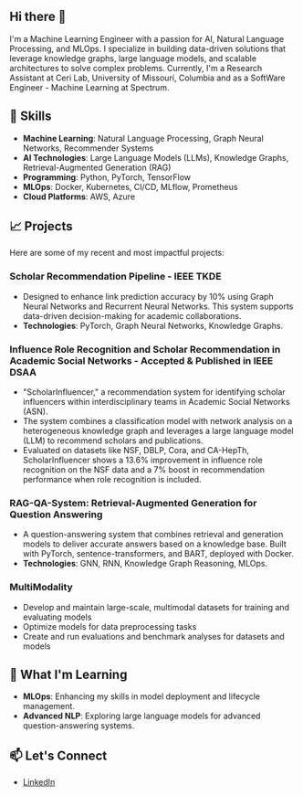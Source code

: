 ## Hi there 👋


I'm a Machine Learning Engineer with a passion for AI, Natural Language Processing, and MLOps. I specialize in building data-driven solutions that leverage knowledge graphs, large language models, and scalable architectures to solve complex problems. Currently, I'm a Research Assistant at Ceri Lab, University of Missouri, Columbia and as a SoftWare Engineer - Machine Learning at Spectrum.

## 🚀 Skills
- **Machine Learning**: Natural Language Processing, Graph Neural Networks, Recommender Systems
- **AI Technologies**: Large Language Models (LLMs), Knowledge Graphs, Retrieval-Augmented Generation (RAG)
- **Programming**: Python, PyTorch, TensorFlow
- **MLOps**: Docker, Kubernetes, CI/CD, MLflow, Prometheus
- **Cloud Platforms**: AWS, Azure

## 📈 Projects
Here are some of my recent and most impactful projects:

### Scholar Recommendation Pipeline - IEEE TKDE
- Designed to enhance link prediction accuracy by 10% using Graph Neural Networks and Recurrent Neural Networks. This system supports data-driven decision-making for academic collaborations.
- **Technologies**: PyTorch, Graph Neural Networks, Knowledge Graphs.

### Influence Role Recognition and Scholar Recommendation in Academic Social Networks - Accepted & Published in IEEE DSAA
- "ScholarInfluencer," a recommendation system for identifying scholar influencers within interdisciplinary teams in Academic Social Networks (ASN).
- The system combines a classification model with network analysis on a heterogeneous knowledge graph and leverages a large language model (LLM) to recommend scholars and publications.
- Evaluated on datasets like NSF, DBLP, Cora, and CA-HepTh, ScholarInfluencer shows a 13.6% improvement in influence role recognition on the NSF data and a 7% boost in recommendation performance when role recognition is included.

### RAG-QA-System: Retrieval-Augmented Generation for Question Answering
- A question-answering system that combines retrieval and generation models to deliver accurate answers based on a knowledge base. Built with PyTorch, sentence-transformers, and BART, deployed with Docker.
- **Technologies**: GNN, RNN, Knowledge Graph Reasoning, MLOps.

### MultiModality
- Develop and maintain large-scale, multimodal datasets for training and evaluating models
- Optimize models for data preprocessing tasks
- Create and run evaluations and benchmark analyses for datasets and models

## 🌱 What I'm Learning
- **MLOps**: Enhancing my skills in model deployment and lifecycle management.
- **Advanced NLP**: Exploring large language models for advanced question-answering systems.

## 📫 Let's Connect
- [LinkedIn](https://www.linkedin.com/in/lakshmisrinivasedara)
